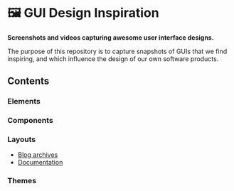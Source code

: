 # 🖼 GUI Design Inspiration

**Screenshots and videos capturing awesome user interface designs.**

The purpose of this repository is to capture snapshots of GUIs that we find inspiring, and which influence the design of our own software products.

## Contents

### Elements

### Components

### Layouts

- [Blog archives](./layouts/blog-archives)
- [Documentation](./layouts/documentation)

### Themes
